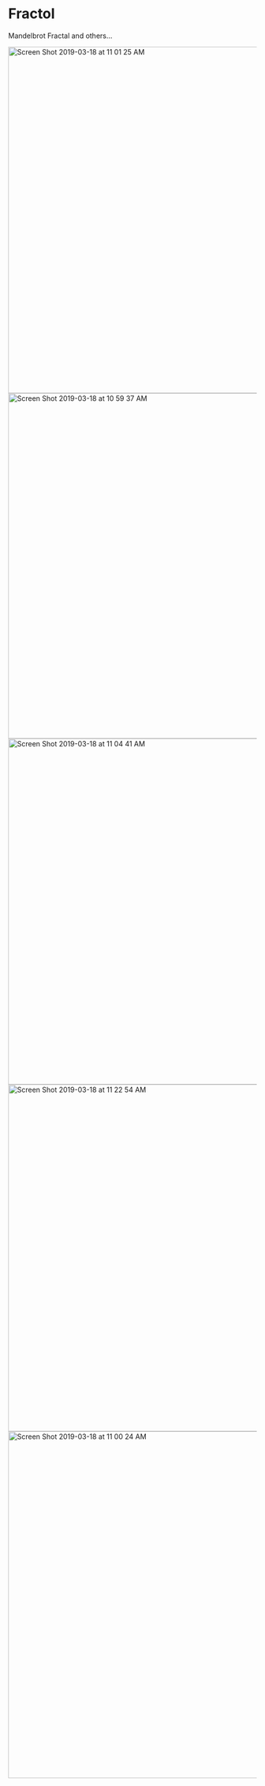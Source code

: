 # Fractol
Mandelbrot Fractal and others...

<img width="701" alt="Screen Shot 2019-03-18 at 11 01 25 AM" src="https://user-images.githubusercontent.com/20777717/54567037-d8c10900-49d2-11e9-8595-888e3c1a80e8.png">

<img width="699" alt="Screen Shot 2019-03-18 at 10 59 37 AM" src="https://user-images.githubusercontent.com/20777717/54567040-db236300-49d2-11e9-914a-016be739b373.png">

<img width="700" alt="Screen Shot 2019-03-18 at 11 04 41 AM" src="https://user-images.githubusercontent.com/20777717/54567053-e1194400-49d2-11e9-805f-10fbe1340b6d.png">

<img width="702" alt="Screen Shot 2019-03-18 at 11 22 54 AM" src="https://user-images.githubusercontent.com/20777717/54567057-e6768e80-49d2-11e9-8ceb-19792d2c0973.png">

<img width="702" alt="Screen Shot 2019-03-18 at 11 00 24 AM" src="https://user-images.githubusercontent.com/20777717/54567064-e9717f00-49d2-11e9-8901-d2e2869acc4b.png">


